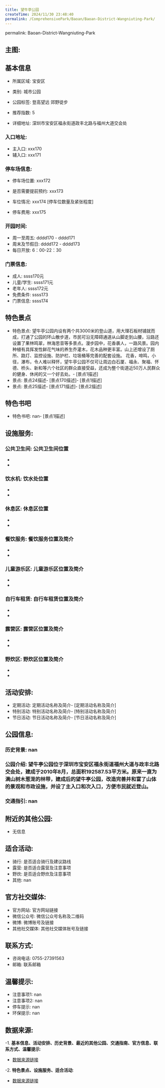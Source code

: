 ```yaml
---
title: 望牛亭公园
createTime: 2024/11/30 23:48:40
permalink: /ComprehensivePark/Baoan/Baoan-District-Wangniuting-Park/
---
```

permalink: Baoan-District-Wangniuting-Park
<!-- ## 游玩路径: -->

## 主图:
<ImageCard
image="https://cgj.sz.gov.cn/img/4/4005/4005982/10775322.jpg"
title= "望牛亭公园"
description= "望牛亭公园位于深圳市宝安区福永街道福州大道与政丰北路交会处，建成于2010年8月，总面积192587.53平方米。原来一直为满山树木葱茏的林带，建成后的望牛亭公"
date="2024/11/30"
href="/"
author="深圳公园"
/>

## 基本信息

- 所属区域: 宝安区

- 类别: 城市公园

- 公园标签: 登高望远 郊野徒步

- 推荐指数: 5

- 详细地址: 深圳市宝安区福永街道政丰北路与福州大道交会处

### 入口地址:
- 主入口: xxx170
- 辅入口: xxx171
### 停车场信息:
- 停车场位置: xxx172

- 是否需要提前预约: xxx173

- 车位情况: xxx174 [停车位数量及紧张程度]

- 停车费用: xxx175

### 开园时间:
- 周一至周五: dddd170 - dddd171
- 周末及节假日: dddd172 - dddd173
- 每日开放: 6：00-22：30

### 门票信息:
- 成人: ssss170元
- 儿童/学生: ssss171元
- 老年人: ssss172元
- 免费条件: ssss173
- 门票信息: ssss174
## 特色景点
- 特色景点: 望牛亭公园内设有两个共3000米的登山道，用大理石板材铺就而成，打通了公园的环山散步道，市民可沿无障碍通道从山脚走到山腰，沿路还设置了果林鸣翠，林海思音等多景点。漫步园中，花香袭人，一路风景。园内种植有具挥发性鲜花气味的养生乔灌木，花木品种更丰富。山上还增设了厕所、路灯、监控设施、防护栏、垃圾桶等完善的配套设施。
花香，啼鸣，小径，瀑布，令人难以释怀，望牛亭公园不仅可让周边白石厦、福永、聚福、怀德、桥头、新和等六个社区的群众直接受益，还成为整个街道近50万人民群众的健身、休闲的又一个好去处。- [景点1描述]
- 景点: 景点24描述- [景点170描述]- [景点1描述]
- 景点: 景点25描述- [景点171描述]- [景点2描述]
## 特色书吧
- 特色书吧: nan- [景点1描述]
## 设施服务:
### 公共卫生间: 公共卫生间位置
- 
- 
### 饮水机: 饮水处位置
- 
- 
### 休息区: 休息区位置
- 
- 
### 餐饮服务: 餐饮服务位置及简介
- 
- 
### 儿童游乐区: 儿童游乐区位置及简介
- 
- 
### 自行车租赁: 自行车租赁位置及简介
- 
- 
### 露营区: 露营区位置及简介
- 
- 
### 野炊区: 野炊区位置及简介

- 
- 
## 活动安排:
- 定期活动: 定期活动名称及简介- [定期活动名称及简介]
- 特别活动: 特别活动名称及简介- [特别活动名称及简介]
- 节日活动: 节日活动名称及简介- [节日活动名称及简介]
## 公园信息:
### 历史背景: nan
### 公园介绍: 望牛亭公园位于深圳市宝安区福永街道福州大道与政丰北路交会处，建成于2010年8月，总面积192587.53平方米。原来一直为满山树木葱茏的林带，建成后的望牛亭公园，改造完善并和富了山体的景观和市政设施，并设了主入口和次入口，方便市民就近登山。
### 交通指引: nan

## 附近的其他公园:
- 无信息

## 适合活动:
- 骑行: 是否适合骑行及建议路线
- 露营: 是否适合露营及注意事项
- 野炊: 是否适合野炊及注意事项
- 其他: nan

## 官方社交媒体:
- 官方网站: 官方网站链接
- 微信公众号: 微信公众号名称及二维码
- 微博: 微博账号及链接
- 其他社交媒体: 其他社交媒体账号及链接

## 联系方式:
- 咨询电话: 0755-27391563
- 邮箱: 联系邮箱

## 温馨提示:
- 注意事项1: nan
- 注意事项2: nan
- 停车提示: nan
- 环保提示: nan

## 数据来源:
-1. **基本信息、活动安排、历史背景、最近的其他公园、交通指南、官方信息、联系方式、温馨提示**:
- [数据来源链接](https://cgj.sz.gov.cn/xsmh/gysz/csgy/content/post_10775322.html)

-2. **特色景点、设施服务、适合活动**:
- [数据来源链接](https://cgj.sz.gov.cn/xsmh/gysz/csgy/content/post_10775322.html)

